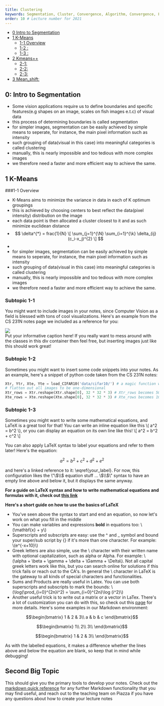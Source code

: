 ```yaml
---
title: Clustering
keywords: Segmentation, Cluster, Convergence, Algorithm, Convergence, Feature_Space, Smoothing, Evaluation
order: 10 # Lecture number for 2021
---
```





- [0 Intro to Segmentation](#0-Intro-to-Segmentation )
- [1 K-Means](#1-K-Means)
	- [1-1 Overview](#1-1-overview)
	- [1-2 :](#1-2-)
	- [1-3 :](#1-3-  )
- [2 Kmeans++](#2-Kmeans++ )
	- [2-1:](#2-1 )
	- [2-2:](#2-2)
	- [2-3:](#I2-3)
- [3 Mean_shift:](#3-Mean_shift)


## 0: Intro to Segmentation

- Some vision applications require us to define boundaries and specific features(e.g shapes on an image, scales on fish images e.t.c) of visual data
- this process of determining boundaries is called segmentation
- for simpler images, segmentation can be easily achieved by simple means to seperate, for instance, the main pixel information such as intensity
- such grouping of data(visual in this case) into meaningful categories is called clustering
- manually, this is nearly impossible and too tedious  with more complex images
- we therefore need a faster and more efficient way to achieve the same.

## 1 K-Means
###1-1 Overview
- K-Means aims to minimize the variance in data in each of K optimum groupings
- this is achieved by choosing centers to best reflect the data(pixel intensity) distribution on the image
- each data point is then allocated a cluster closest to it and as such minimize euclidean distance
- $$  \delta^{*} = frac{1}{N}  \[ \sum_{j=1}^{\N} \sum_{i=1}^{\k} \delta_{ij}(c_i-x_j)^{2} \] $$
- 
- for simpler images, segmentation can be easily achieved by simple means to seperate, for instance, the main pixel information such as intensity
- such grouping of data(visual in this case) into meaningful categories is called clustering
- manually, this is nearly impossible and too tedious  with more complex images
- we therefore need a faster and more efficient way to achieve the same.

<a name='Subtopic 1-1'></a>
### Subtopic 1-1
You might want to include images in your notes, since Computer Vision as a field is blessed with tons of cool visualizations. Here's an example from the CS 231N notes page we included as a reference for you:

<div class="fig figcenter fighighlight">
  <img src="{{ site.baseurl }}/assets/examples/classify.png">
  <div class="figcaption">Put your informative caption here! If you really want to mess around with the classes in this div container then feel free, but inserting images just like this should work great!</div>
</div>

<a name='Subtopic 1-2'></a>
### Subtopic 1-2
Sometimes you might want to insert some code snippets into your notes. As an example, here's a snippet of python code taken from the CS 231N notes:
```python
Xtr, Ytr, Xte, Yte = load_CIFAR10('data/cifar10/') # a magic function we provide
# flatten out all images to be one-dimensional
Xtr_rows = Xtr.reshape(Xtr.shape[0], 32 * 32 * 3) # Xtr_rows becomes 50000 x 3072
Xte_rows = Xte.reshape(Xte.shape[0], 32 * 32 * 3) # Xte_rows becomes 10000 x 3072
```

<a name='Subtopic 1-3'></a>
### Subtopic 1-3
Sometimes you might want to write some mathematical equations, and LaTeX is a great tool for that! You can write an inline equation like this \\( a^2 = b^2 \\), or you can display an equation on its own line like this! \\[ a^2 = b^2 + c^2 \\]

You can also apply LaTeX syntax to label your equations and refer to them later! Here's the equation:

$$ \begin{equation} \label{your_label} a^2 = b^2 + c^2 + d^2 + e^2 \end{equation} $$

and here's a linked reference to it: \eqref{your_label}. For now, this configuration likes the \\"\\$\\$ equation stuff ... \\$\\$\\" syntax to have an empty line above and below it, but it displays the same anyway.

**For a guide on LaTeX syntax and how to write mathematical equations and formulas with it, check out [this link](https://www.overleaf.com/learn/latex/mathematical_expressions)** 

**Here's a short guide on how to use the basics of LaTeX**
- You've seen above the syntax to start and end an equation, so now let's work on what you fill in the middle
- You can make variables and expressions **bold** in equations too: \\(\mathbf{x} + y\\)
- Superscripts and subscripts are easy: use the ^ and _ symbol and bound your super/sub script by {} if it's more than one character. For example: \\(e^{-x+10}\\)
- Greek letters are also simple, use the \ character with their written name with optional capitalization, such as alpha or Alpha. For example: \\(\alpha + \beta + \gamma + \delta + \Gamma + \Delta\\). Not all capital greek letters work like this, but you can search online for solutions if this trick fails or reach out to the CA's. In general the \ character in LaTeX is the gateway to all kinds of special characters and functionalities.
- Sums and Products are really useful in Latex. You can use both superscripts and subscripts to mark the bounds: \\(\log(\prod_{i=0}^{2n}i^2) = \sum_{i=0}^{2n}\log (i^2)\\)
- Another useful trick is to write out a matrix or a vector in LaTex. There's a lot of customization you can do with this, so check out this [page](https://www.overleaf.com/learn/latex/Matrices) for more details. Here's some examples in our Markdown environment: 


$$\begin{bmatrix}
1 & 2 & 3\\
a & b & c
\end{bmatrix}$$

$$\begin{bmatrix}
1\\
2\\
3\\
\end{bmatrix}$$

$$\begin{bmatrix}
1 & 2 & 3\\
\end{bmatrix}$$

As with the labelled equations, it makes a difference whether the lines above and below the equation are blank, so keep that in mind while debugging! 




<a name='Topic 2'></a>
## Second Big Topic
This should give you the primary tools to develop your notes. Check out the [markdown quick reference](https://wordpress.com/support/markdown-quick-reference/) for any further Markdown functionality that you may find useful, and reach out to the teaching team on Piazza if you have any questions about how to create your lecture notes
